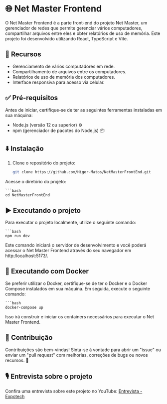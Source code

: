 # 🌐 Net Master Frontend

O Net Master Frontend é a parte front-end do projeto Net Master, um gerenciador de redes que permite gerenciar vários computadores, compartilhar arquivos entre eles e obter relatórios de uso de memória. Este projeto foi desenvolvido utilizando React, TypeScript e Vite.

## 🚀 Recursos

- Gerenciamento de vários computadores em rede.
- Compartilhamento de arquivos entre os computadores.
- Relatórios de uso de memória dos computadores.
- Interface responsiva para acesso via celular.

## ✅ Pré-requisitos

Antes de iniciar, certifique-se de ter as seguintes ferramentas instaladas em sua máquina:

- Node.js (versão 12 ou superior) ⚙️
- npm (gerenciador de pacotes do Node.js) 📦

## ⬇️ Instalação

1. Clone o repositório do projeto:

   ```bash
   git clone https://github.com/Higor-Matos/NetMasterFrontEnd.git

Acesse o diretório do projeto:

    ```bash
    cd NetMasterFrontEnd

## ▶️ Executando o projeto

Para executar o projeto localmente, utilize o seguinte comando:

    ```bash
    npm run dev

Este comando iniciará o servidor de desenvolvimento e você poderá acessar o Net Master Frontend através do seu navegador em http:/localhost:5173/.

## 🐳 Executando com Docker

Se preferir utilizar o Docker, certifique-se de ter o Docker e o Docker Compose instalados em sua máquina. Em seguida, execute o seguinte comando:

    ```bash
    docker-compose up

Isso irá construir e iniciar os containers necessários para executar o Net Master Frontend.

## 🤝 Contribuição

Contribuições são bem-vindas! Sinta-se à vontade para abrir um "issue" ou enviar um "pull request" com melhorias, correções de bugs ou novos recursos. 🎉

## 🎙️ Entrevista sobre o projeto

Confira uma entrevista sobre este projeto no YouTube: [Entrevista - Expotech](https://www.youtube.com/watch?v=dFQMuRxyf1c)
